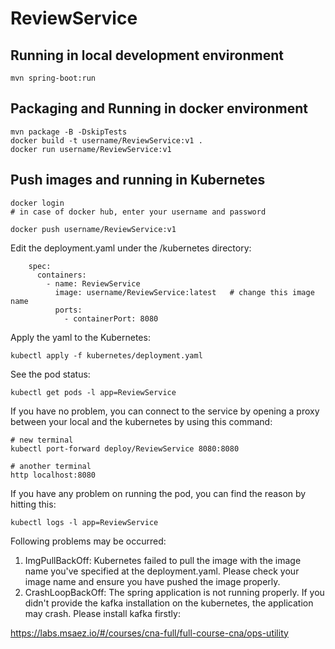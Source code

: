 # ReviewService

## Running in local development environment

```
mvn spring-boot:run
```

## Packaging and Running in docker environment

```
mvn package -B -DskipTests
docker build -t username/ReviewService:v1 .
docker run username/ReviewService:v1
```

## Push images and running in Kubernetes

```
docker login 
# in case of docker hub, enter your username and password

docker push username/ReviewService:v1
```

Edit the deployment.yaml under the /kubernetes directory:
```
    spec:
      containers:
        - name: ReviewService
          image: username/ReviewService:latest   # change this image name
          ports:
            - containerPort: 8080

```

Apply the yaml to the Kubernetes:
```
kubectl apply -f kubernetes/deployment.yaml
```

See the pod status:
```
kubectl get pods -l app=ReviewService
```

If you have no problem, you can connect to the service by opening a proxy between your local and the kubernetes by using this command:
```
# new terminal
kubectl port-forward deploy/ReviewService 8080:8080

# another terminal
http localhost:8080
```

If you have any problem on running the pod, you can find the reason by hitting this:
```
kubectl logs -l app=ReviewService
```

Following problems may be occurred:

1. ImgPullBackOff:  Kubernetes failed to pull the image with the image name you've specified at the deployment.yaml. Please check your image name and ensure you have pushed the image properly.
1. CrashLoopBackOff: The spring application is not running properly. If you didn't provide the kafka installation on the kubernetes, the application may crash. Please install kafka firstly:

https://labs.msaez.io/#/courses/cna-full/full-course-cna/ops-utility

